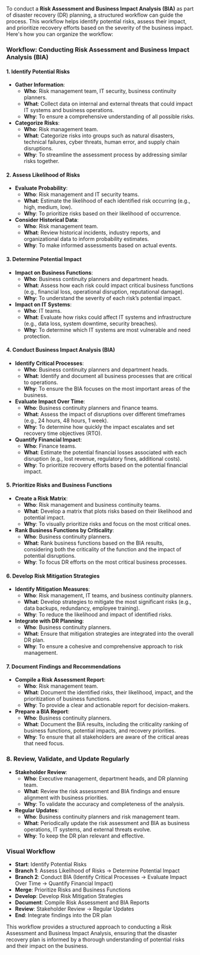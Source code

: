 To conduct a **Risk Assessment and Business Impact Analysis (BIA)** as part of disaster recovery (DR) planning, a structured workflow can guide the process. This workflow helps identify potential risks, assess their impact, and prioritize recovery efforts based on the severity of the business impact. Here's how you can organize the workflow:

### **Workflow: Conducting Risk Assessment and Business Impact Analysis (BIA)**

#### **1. Identify Potential Risks**
   - **Gather Information**:
     - **Who**: Risk management team, IT security, business continuity planners.
     - **What**: Collect data on internal and external threats that could impact IT systems and business operations.
     - **Why**: To ensure a comprehensive understanding of all possible risks.
   - **Categorize Risks**:
     - **Who**: Risk management team.
     - **What**: Categorize risks into groups such as natural disasters, technical failures, cyber threats, human error, and supply chain disruptions.
     - **Why**: To streamline the assessment process by addressing similar risks together.

#### **2. Assess Likelihood of Risks**
   - **Evaluate Probability**:
     - **Who**: Risk management and IT security teams.
     - **What**: Estimate the likelihood of each identified risk occurring (e.g., high, medium, low).
     - **Why**: To prioritize risks based on their likelihood of occurrence.
   - **Consider Historical Data**:
     - **Who**: Risk management team.
     - **What**: Review historical incidents, industry reports, and organizational data to inform probability estimates.
     - **Why**: To make informed assessments based on actual events.

#### **3. Determine Potential Impact**
   - **Impact on Business Functions**:
     - **Who**: Business continuity planners and department heads.
     - **What**: Assess how each risk could impact critical business functions (e.g., financial loss, operational disruption, reputational damage).
     - **Why**: To understand the severity of each risk’s potential impact.
   - **Impact on IT Systems**:
     - **Who**: IT teams.
     - **What**: Evaluate how risks could affect IT systems and infrastructure (e.g., data loss, system downtime, security breaches).
     - **Why**: To determine which IT systems are most vulnerable and need protection.

#### **4. Conduct Business Impact Analysis (BIA)**
   - **Identify Critical Processes**:
     - **Who**: Business continuity planners and department heads.
     - **What**: Identify and document all business processes that are critical to operations.
     - **Why**: To ensure the BIA focuses on the most important areas of the business.
   - **Evaluate Impact Over Time**:
     - **Who**: Business continuity planners and finance teams.
     - **What**: Assess the impact of disruptions over different timeframes (e.g., 24 hours, 48 hours, 1 week).
     - **Why**: To determine how quickly the impact escalates and set recovery time objectives (RTO).
   - **Quantify Financial Impact**:
     - **Who**: Finance teams.
     - **What**: Estimate the potential financial losses associated with each disruption (e.g., lost revenue, regulatory fines, additional costs).
     - **Why**: To prioritize recovery efforts based on the potential financial impact.

#### **5. Prioritize Risks and Business Functions**
   - **Create a Risk Matrix**:
     - **Who**: Risk management and business continuity teams.
     - **What**: Develop a matrix that plots risks based on their likelihood and potential impact.
     - **Why**: To visually prioritize risks and focus on the most critical ones.
   - **Rank Business Functions by Criticality**:
     - **Who**: Business continuity planners.
     - **What**: Rank business functions based on the BIA results, considering both the criticality of the function and the impact of potential disruptions.
     - **Why**: To focus DR efforts on the most critical business processes.

#### **6. Develop Risk Mitigation Strategies**
   - **Identify Mitigation Measures**:
     - **Who**: Risk management, IT teams, and business continuity planners.
     - **What**: Develop strategies to mitigate the most significant risks (e.g., data backups, redundancy, employee training).
     - **Why**: To reduce the likelihood and impact of identified risks.
   - **Integrate with DR Planning**:
     - **Who**: Business continuity planners.
     - **What**: Ensure that mitigation strategies are integrated into the overall DR plan.
     - **Why**: To ensure a cohesive and comprehensive approach to risk management.

#### **7. Document Findings and Recommendations**
   - **Compile a Risk Assessment Report**:
     - **Who**: Risk management team.
     - **What**: Document the identified risks, their likelihood, impact, and the prioritization of business functions.
     - **Why**: To provide a clear and actionable report for decision-makers.
   - **Prepare a BIA Report**:
     - **Who**: Business continuity planners.
     - **What**: Document the BIA results, including the criticality ranking of business functions, potential impacts, and recovery priorities.
     - **Why**: To ensure that all stakeholders are aware of the critical areas that need focus.

### **8. Review, Validate, and Update Regularly**
   - **Stakeholder Review**:
     - **Who**: Executive management, department heads, and DR planning team.
     - **What**: Review the risk assessment and BIA findings and ensure alignment with business priorities.
     - **Why**: To validate the accuracy and completeness of the analysis.
   - **Regular Updates**:
     - **Who**: Business continuity planners and risk management team.
     - **What**: Periodically update the risk assessment and BIA as business operations, IT systems, and external threats evolve.
     - **Why**: To keep the DR plan relevant and effective.

### **Visual Workflow**
- **Start**: Identify Potential Risks
- **Branch 1**: Assess Likelihood of Risks → Determine Potential Impact
- **Branch 2**: Conduct BIA (Identify Critical Processes → Evaluate Impact Over Time → Quantify Financial Impact)
- **Merge**: Prioritize Risks and Business Functions
- **Develop**: Develop Risk Mitigation Strategies
- **Document**: Compile Risk Assessment and BIA Reports
- **Review**: Stakeholder Review → Regular Updates
- **End**: Integrate findings into the DR plan

This workflow provides a structured approach to conducting a Risk Assessment and Business Impact Analysis, ensuring that the disaster recovery plan is informed by a thorough understanding of potential risks and their impact on the business.